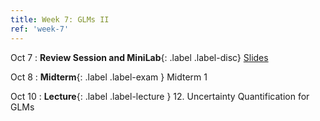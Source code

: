 ```yaml
---
title: Week 7: GLMs II
ref: 'week-7'
---
```


Oct 7
: **Review Session and MiniLab**{: .label .label-disc} [Slides](https://docs.google.com/presentation/d/1g2AOe0WoPHYtR0bqCvOynOFsVy3k3novDv0rx7LPdn8/edit?usp=sharing)

Oct 8
: **Midterm**{: .label .label-exam } Midterm 1

Oct 10
: **Lecture**{: .label .label-lecture } 12. Uncertainty Quantification for GLMs
